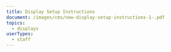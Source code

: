 ```yaml
---
title: Display Setup Instructions
document: /images/cms/new-display-setup-instructions-1-.pdf
topics:
  - displays
userTypes:
  - staff
---
```

